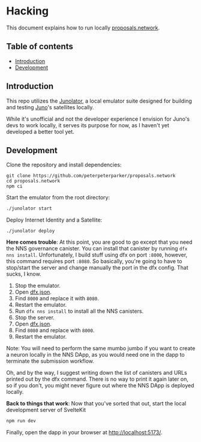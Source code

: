# Hacking

This document explains how to run locally [proposals.network](https://proposals.network).

## Table of contents

- [Introduction](#introduction)
- [Development](#development)

## Introduction

This repo utilizes the [Junolator](https://github.com/junobuild/emulator), a local emulator suite designed for building and testing [Juno](https://juno.build)'s satellites locally.

While it's unofficial and not the developer experience I envision for Juno's devs to work locally, it serves its purpose for now, as I haven't yet developed a better tool yet.

## Development

Clone the repository and install dependencies:

```
git clone https://github.com/peterpeterparker/proposals.network
cd proposals.network
npm ci
```

Start the emulator from the root directory:

```bash
./junolator start
```

Deploy Internet Identity and a Satellite:

```
./junolator deploy
```

**Here comes trouble**: At this point, you are good to go except that you need the NNS governance canister. You can install that canister by running `dfx nns install`. Unfortunately, I build stuff using dfx on port `:8000`, however, this command requires port `:8080`. So basically, you're going to have to stop/start the server and change manually the port in the dfx config. That sucks, I know.

1. Stop the emulator.
2. Open [dfx.json](./dfx.json).
3. Find `8000` and replace it with `8080`.
4. Restart the emulator.
5. Run `dfx nns install` to install all the NNS canisters.
6. Stop the server.
7. Open [dfx.json](./dfx.json).
8. Find `8080` and replace with `8000`.
9. Restart the emulator.

Note: You will need to perform the same mumbo jumbo if you want to create a neuron locally in the NNS DApp, as you would need one in the dapp to terminate the submission workflow.

Oh, and by the way, I suggest writing down the list of canisters and URLs printed out by the dfx command. There is no way to print it again later on, so if you don't, you might never figure out where the NNS DApp is deployed locally.

**Back to things that work**: Now that you've sorted that out, start the local development server of SvelteKit

```bash
npm run dev
```

Finally, open the dapp in your browser at [http://localhost:5173/](http://localhost:5173/).
